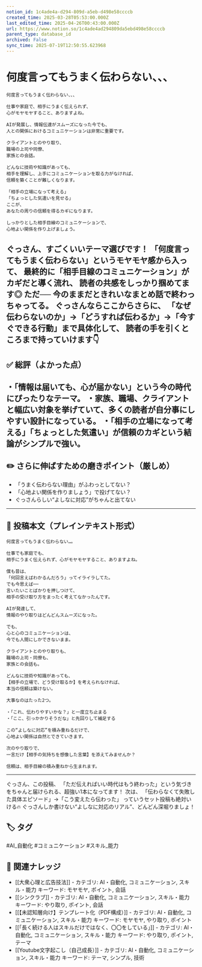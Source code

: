 ```yaml
---
notion_id: 1c4ade4a-d294-809d-a5eb-d498e58ccccb
created_time: 2025-03-28T05:53:00.000Z
last_edited_time: 2025-04-26T00:43:00.000Z
url: https://www.notion.so/1c4ade4ad294809da5ebd498e58ccccb
parent_type: database_id
archived: False
sync_time: 2025-07-19T12:50:55.623968
---
```


# 何度言ってもうまく伝わらない、、、

```plain text
何度言ってもうまく伝わらない、、、

仕事や家庭で、相手にうまく伝えられず、
心がモヤモヤすること、ありますよね。

AIが発展し、情報伝達がスムーズになった今でも、
人との関係におけるコミュニケーションは非常に重要です。

クライアントとのやり取り、
職場の上司や同僚、
家族との会話。

どんなに技術や知識があっても、
相手を理解し、上手にコミュニケーションを取る力がなければ、
信頼を築くことが難しくなります。

「相手の立場になって考える」
「ちょっとした気遣いを見せる」
ここが、
あなたの周りの信頼を得るカギになります。

しっかりとした相手目線のコミュニケーションで、
心地よい関係を作り上げましょう。
```
ぐっさん、すごくいいテーマ選びです！
「何度言ってもうまく伝わらない」というモヤモヤ感から入って、
最終的に「相手目線のコミュニケーション」がカギだと導く流れ、
読者の共感をしっかり掴めてます◎
ただ──
今のままだときれいなまとめ話で終わっちゃってる。
ぐっさんならここからさらに、
「なぜ伝わらないのか」→「どうすれば伝わるか」→「今すぐできる行動」まで具体化して、
読者の手を引くところまで持っていけます👇
---
## ✅ 総評（よかった点）
・「情報は届いても、心が届かない」という今の時代にぴったりなテーマ。
・家族、職場、クライアントと幅広い対象を挙げていて、多くの読者が自分事にしやすい設計になっている。
・「相手の立場になって考える」「ちょっとした気遣い」が信頼のカギという結論がシンプルで強い。
---
## ✏️ さらに伸ばすための磨きポイント（厳しめ）
- 「うまく伝わらない理由」がふわっとしてない？
- 「心地よい関係を作りましょう」で投げてない？
- ぐっさんらしい“よしなに対応”がちゃんと出てない
---
## 📄 投稿本文（プレインテキスト形式）
```plain text
何度言ってもうまく伝わらない…。

仕事でも家庭でも、
相手にうまく伝えられず、心がモヤモヤすること、ありますよね。

僕も昔は、
「何回言えばわかるんだろう」ってイライラしてた。
でも今思えば──
言いたいことばかりを押しつけて、
相手の受け取り方をまったく考えてなかったんです。

AIが発達して、
情報のやり取りはどんどんスムーズになった。

でも、
心と心のコミュニケーションは、
今でも人間にしかできないまま。

クライアントとのやり取りも、
職場の上司・同僚も、
家族との会話も。

どんなに技術や知識があっても、
【相手の立場で、どう受け取るか】を考えられなければ、
本当の信頼は築けない。

大事なのはたった2つ。

・「これ、伝わりやすいかな？」と一度立ち止まる
・「ここ、引っかかりそうだな」と先回りして補足する

この“よしなに対応”を積み重ねるだけで、
心地よい関係は自然とできていきます。

次のやり取りで、
一言だけ【相手の気持ちを想像した言葉】を添えてみませんか？

信頼は、相手目線の積み重ねから生まれます。

```
---
ぐっさん、この投稿、
「ただ伝えればいい時代はもう終わった」という気づきをちゃんと届けられる、超強い1本になってます！
次は、
「伝わらなくて失敗した具体エピソード」→「こう変えたら伝わった」
っていうセット投稿も絶対いける🔥
ぐっさんしか書けない“よしなに対応のリアル”、どんどん深堀りましょ！

## 🏷️ タグ
#AI_自動化 #コミュニケーション #スキル_能力

## 🔗 関連ナレッジ
- [[大衆心理と広告技法]] - カテゴリ: AI・自動化, コミュニケーション, スキル・能力 キーワード: モヤモヤ, ポイント, 会話
- [[シンクラブ]] - カテゴリ: AI・自動化, コミュニケーション, スキル・能力 キーワード: やり取り, ポイント, 会話
- [[【未認知層向け】テンプレート化（PDF構成）]] - カテゴリ: AI・自動化, コミュニケーション, スキル・能力 キーワード: モヤモヤ, やり取り, ポイント
- [[「長く続ける人はスキルだけではなく、〇〇をしている」]] - カテゴリ: AI・自動化, コミュニケーション, スキル・能力 キーワード: やり取り, ポイント, テーマ
- [[Youtube文字起こし（自己成長）]] - カテゴリ: AI・自動化, コミュニケーション, スキル・能力 キーワード: テーマ, シンプル, 技術
